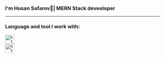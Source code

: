 ### I'm Husan Safarov👋| MERN Stack deveoloper 

<hr/>


### Language and tool I work with:

<code><img src="https://www.freeiconspng.com/thumbs/html5-icon/html5-icon-1.png" alt="html" width="30px" /> </code>
<code><img src="https://cdn-icons-png.flaticon.com/512/5968/5968242.png" alt="html" width="30px" /> </code>
